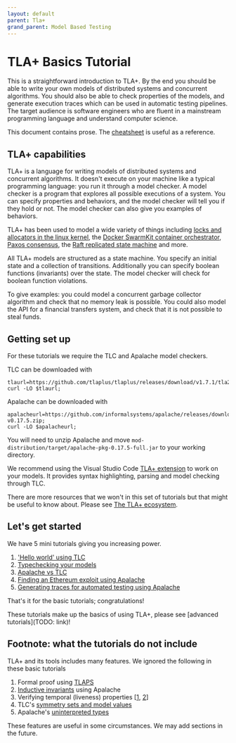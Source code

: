 ```yaml
---
layout: default
parent: Tla+
grand_parent: Model Based Testing
---
```

# TLA+ Basics Tutorial

This is a straightforward introduction to TLA+. By the end you should be able to write your own models of distributed systems and concurrent algorithms. You should also be able to check properties of the models, and generate execution traces which can be used in automatic testing pipelines. The target audience is software engineers who are fluent in a mainstream programming language and understand computer science.

This document contains prose. The [cheatsheet](./cheatsheet) is useful as a reference.

## TLA+ capabilities

TLA+ is a language for writing models of distributed systems and concurrent algorithms. It doesn't execute on your machine like a typical programming language: you run it through a model checker. A model checker is a program that explores all possible executions of a system. You can specify properties and behaviors, and the model checker will tell you if they hold or not. The model checker can also give you examples of behaviors.

TLA+ has been used to model a wide variety of things including [locks and allocators in the linux kernel](https://git.kernel.org/pub/scm/linux/kernel/git/cmarinas/kernel-tla.git/), the [Docker SwarmKit container orchestrator](https://github.com/docker/swarmkit/tree/master/design/tla), [Paxos consensus](https://github.com/tlaplus/DrTLAPlus/blob/master/Paxos/Paxos.tla), the [Raft replicated state machine](https://github.com/ongardie/raft.tla/blob/master/raft.tla) and more.

All TLA+ models are structured as a state machine. You specify an initial state and a collection of transitions. Additionally you can specify boolean functions (invariants) over the state. The model checker will check for boolean function violations.

To give examples: you could model a concurrent garbage collector algorithm and check that no memory leak is possible. You could also model the API for a financial transfers system, and check that it is not possible to steal funds.

## Getting set up

For these tutorials we require the TLC and Apalache model checkers.

TLC can be downloaded with

```
tlaurl=https://github.com/tlaplus/tlaplus/releases/download/v1.7.1/tla2tools.jar;
curl -LO $tlaurl;
```

Apalache can be downloaded with 

```
apalacheurl=https://github.com/informalsystems/apalache/releases/download/v0.17.5/apalache-v0.17.5.zip;
curl -LO $apalacheurl;
```

You will need to unzip Apalache and move `mod-distribution/target/apalache-pkg-0.17.5-full.jar` to your working directory.

We recommend using the Visual Studio Code [TLA+ extension](https://marketplace.visualstudio.com/items?itemName=alygin.vscode-tlaplus) to work on your models. It provides syntax highlighting, parsing and model checking through TLC.

There are more resources that we won't in this set of tutorials but that might be useful to know about. Please see [The TLA+ ecosystem](./ecosystem).

## Let's get started

We have 5 mini tutorials giving you increasing power.

1. ['Hello world' using TLC](./hello_world)
2. [Typechecking your models](./typechecking)
3. [Apalache vs TLC](./apalache_vs_tlc)
4. [Finding an Ethereum exploit using Apalache](./ethereum)
5. [Generating traces for automated testing using Apalache](./generating_traces)

That's it for the basic tutorials; congratulations!

These tutorials make up the basics of using TLA+, please see [advanced tutorials](TODO: link)!

## Footnote: what the tutorials do not include

TLA+ and its tools includes many features. We ignored the following in these basic tutorials

1. Formal proof using [TLAPS](https://apalache.informal.systems/docs/apalache/theory.html)
2. [Inductive invariants](https://apalache.informal.systems/docs/apalache/running.html?highlight=inductive#checking-an-inductive-invariant) using Apalache
3. Verifying temporal (liveness) properties [[1](https://pron.github.io/posts/tlaplus_part3), [2](https://learntla.com/temporal-logic/usage/)]
4. TLC's [symmetry sets and model values](https://tla.msr-inria.inria.fr/tlatoolbox/doc/model/model-values.html)
5. Apalache's [uninterpreted types](https://apalache.informal.systems/docs/HOWTOs/uninterpretedTypes.html)

These features are useful in some circumstances. We may add sections in the future.
